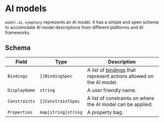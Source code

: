 # AI models

```model.ai.symphony``` represents an AI model. It has a simple and open schema to accomodate AI model descriptions from different platforms and AI frameworks.

## Schema

| Field | Type | Description | 
|--------|--------|--------|
| ```Bindings```| ```[]BindingSpec``` | A list of [bindings](binding.md) that represent actions allowed on the AI model. | 
| ```DisplayName``` | ```string``` | A user friendly name. |
| ```Constraints``` | ```[]ConstraintSpec``` | A list of constraints on where the AI model can be applied.|
| ```Properties``` | ```map[string]string``` | A property bag. |



